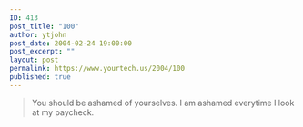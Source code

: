 ```yaml
---
ID: 413
post_title: "100"
author: ytjohn
post_date: 2004-02-24 19:00:00
post_excerpt: ""
layout: post
permalink: https://www.yourtech.us/2004/100
published: true
---
```

<blockquote>
  You should be ashamed of yourselves.
  I am ashamed everytime I look at my paycheck.
</blockquote>